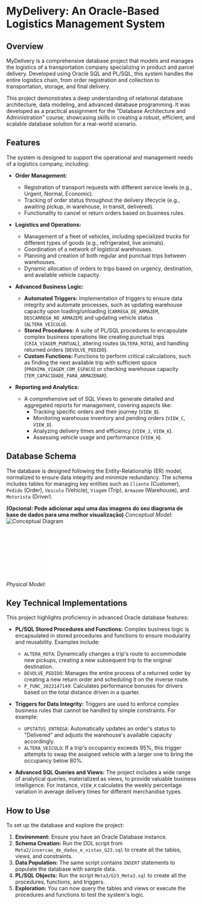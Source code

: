 # MyDelivery: An Oracle-Based Logistics Management System

## Overview

MyDelivery is a comprehensive database project that models and manages the logistics of a transportation company specializing in product and parcel delivery. Developed using Oracle SQL and PL/SQL, this system handles the entire logistics chain, from order registration and collection to transportation, storage, and final delivery.

This project demonstrates a deep understanding of relational database architecture, data modeling, and advanced database programming. It was developed as a practical assignment for the "Database Architecture and Administration" course, showcasing skills in creating a robust, efficient, and scalable database solution for a real-world scenario.

## Features

The system is designed to support the operational and management needs of a logistics company, including:

* **Order Management:**
    * Registration of transport requests with different service levels (e.g., Urgent, Normal, Economic).
    * Tracking of order status throughout the delivery lifecycle (e.g., awaiting pickup, in warehouse, in transit, delivered).
    * Functionality to cancel or return orders based on business rules.

* **Logistics and Operations:**
    * Management of a fleet of vehicles, including specialized trucks for different types of goods (e.g., refrigerated, live animals).
    * Coordination of a network of logistical warehouses.
    * Planning and creation of both regular and punctual trips between warehouses.
    * Dynamic allocation of orders to trips based on urgency, destination, and available vehicle capacity.

* **Advanced Business Logic:**
    * **Automated Triggers:** Implementation of triggers to ensure data integrity and automate processes, such as updating warehouse capacity upon loading/unloading (`CARREGA_DE_ARMAZEM`, `DESCARREGA_NO_ARMAZEM`) and updating vehicle status (`ALTERA_VEICULO`).
    * **Stored Procedures:** A suite of PL/SQL procedures to encapsulate complex business operations like creating punctual trips (`CRIA_VIAGEM_PONTUAL`), altering routes (`ALTERA_ROTA`), and handling returned orders (`DEVOLVE_PEDIDO`).
    * **Custom Functions:** Functions to perform critical calculations, such as finding the next available trip with sufficient space (`PROXIMA_VIAGEM_COM_ESPACO`) or checking warehouse capacity (`TEM_CAPACIDADE_PARA_ARMAZENAR`).

* **Reporting and Analytics:**
    * A comprehensive set of SQL Views to generate detailed and aggregated reports for management, covering aspects like:
        * Tracking specific orders and their journey (`VIEW_B`).
        * Monitoring warehouse inventory and pending orders (`VIEW_C`, `VIEW_D`).
        * Analyzing delivery times and efficiency (`VIEW_J`, `VIEW_K`).
        * Assessing vehicle usage and performance (`VIEW_H`).

## Database Schema

The database is designed following the Entity-Relationship (ER) model, normalized to ensure data integrity and minimize redundancy. The schema includes tables for managing key entities such as `Cliente` (Customer), `Pedido` (Order), `Veiculo` (Vehicle), `Viagem` (Trip), `Armazem` (Warehouse), and `Motorista` (Driver).

**(Opcional: Pode adicionar aqui uma das imagens do seu diagrama de base de dados para uma melhor visualização)**
*Conceptual Model:*
![Conceptual Diagram](brnmrt/aabd/AABD-d4c88e54bbe1d11d4ff9b608d30122ef11fafb96/Meta1/Conceptual.jpg)

*Physical Model:*
![Physical Diagram](brnmrt/aabd/AABD-d4c88e54bbe1d11d4ff9b608d30122ef11fafb96/Meta2/Modelo_Fisico_G23.pdf)

## Key Technical Implementations

This project highlights proficiency in advanced Oracle database features:

* **PL/SQL Stored Procedures and Functions:** Complex business logic is encapsulated in stored procedures and functions to ensure modularity and reusability. Examples include:
    * `ALTERA_ROTA`: Dynamically changes a trip's route to accommodate new pickups, creating a new subsequent trip to the original destination.
    * `DEVOLVE_PEDIDO`: Manages the entire process of a returned order by creating a new return order and scheduling it on the inverse route.
    * `P_FUNC_2022147149`: Calculates performance bonuses for drivers based on the total distance driven in a quarter.

* **Triggers for Data Integrity:** Triggers are used to enforce complex business rules that cannot be handled by simple constraints. For example:
    * `UPSTATUS_ENTREGA`: Automatically updates an order's status to "Delivered" and adjusts the warehouse's available capacity accordingly.
    * `ALTERA_VEICULO`: If a trip's occupancy exceeds 95%, this trigger attempts to swap the assigned vehicle with a larger one to bring the occupancy below 80%.

* **Advanced SQL Queries and Views:** The project includes a wide range of analytical queries, materialized as views, to provide valuable business intelligence. For instance, `VIEW_K` calculates the weekly percentage variation in average delivery times for different merchandise types.

## How to Use

To set up the database and explore the project:

1.  **Environment:** Ensure you have an Oracle Database instance.
2.  **Schema Creation:** Run the DDL script from `Meta2/insercao_de_dados_e_vistas_G23.sql` to create all the tables, views, and constraints.
3.  **Data Population:** The same script contains `INSERT` statements to populate the database with sample data.
4.  **PL/SQL Objects:** Run the script `Meta3/G23_Meta3.sql` to create all the procedures, functions, and triggers.
5.  **Exploration:** You can now query the tables and views or execute the procedures and functions to test the system's logic.

